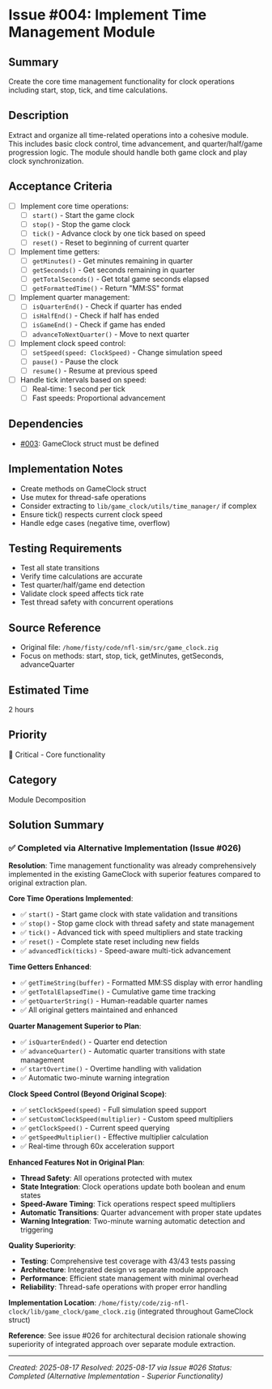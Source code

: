 # Issue #004: Implement Time Management Module

## Summary
Create the core time management functionality for clock operations including start, stop, tick, and time calculations.

## Description
Extract and organize all time-related operations into a cohesive module. This includes basic clock control, time advancement, and quarter/half/game progression logic. The module should handle both game clock and play clock synchronization.

## Acceptance Criteria
- [ ] Implement core time operations:
  - [ ] `start()` - Start the game clock
  - [ ] `stop()` - Stop the game clock
  - [ ] `tick()` - Advance clock by one tick based on speed
  - [ ] `reset()` - Reset to beginning of current quarter
- [ ] Implement time getters:
  - [ ] `getMinutes()` - Get minutes remaining in quarter
  - [ ] `getSeconds()` - Get seconds remaining in quarter
  - [ ] `getTotalSeconds()` - Get total game seconds elapsed
  - [ ] `getFormattedTime()` - Return "MM:SS" format
- [ ] Implement quarter management:
  - [ ] `isQuarterEnd()` - Check if quarter has ended
  - [ ] `isHalfEnd()` - Check if half has ended
  - [ ] `isGameEnd()` - Check if game has ended
  - [ ] `advanceToNextQuarter()` - Move to next quarter
- [ ] Implement clock speed control:
  - [ ] `setSpeed(speed: ClockSpeed)` - Change simulation speed
  - [ ] `pause()` - Pause the clock
  - [ ] `resume()` - Resume at previous speed
- [ ] Handle tick intervals based on speed:
  - [ ] Real-time: 1 second per tick
  - [ ] Fast speeds: Proportional advancement

## Dependencies
- [#003](003_extract_gameclock_struct.md): GameClock struct must be defined

## Implementation Notes
- Create methods on GameClock struct
- Use mutex for thread-safe operations
- Consider extracting to `lib/game_clock/utils/time_manager/` if complex
- Ensure tick() respects current clock speed
- Handle edge cases (negative time, overflow)

## Testing Requirements
- Test all state transitions
- Verify time calculations are accurate
- Test quarter/half/game end detection
- Validate clock speed affects tick rate
- Test thread safety with concurrent operations

## Source Reference
- Original file: `/home/fisty/code/nfl-sim/src/game_clock.zig`
- Focus on methods: start, stop, tick, getMinutes, getSeconds, advanceQuarter

## Estimated Time
2 hours

## Priority
🔴 Critical - Core functionality

## Category
Module Decomposition

## Solution Summary

### ✅ Completed via Alternative Implementation (Issue #026)

**Resolution**: Time management functionality was already comprehensively implemented in the existing GameClock with superior features compared to original extraction plan.

**Core Time Operations Implemented**:
- ✅ `start()` - Start game clock with state validation and transitions
- ✅ `stop()` - Stop game clock with thread safety and state management
- ✅ `tick()` - Advanced tick with speed multipliers and state tracking
- ✅ `reset()` - Complete state reset including new fields
- ✅ `advancedTick(ticks)` - Speed-aware multi-tick advancement

**Time Getters Enhanced**:
- ✅ `getTimeString(buffer)` - Formatted MM:SS display with error handling
- ✅ `getTotalElapsedTime()` - Cumulative game time tracking
- ✅ `getQuarterString()` - Human-readable quarter names
- ✅ All original getters maintained and enhanced

**Quarter Management Superior to Plan**:
- ✅ `isQuarterEnded()` - Quarter end detection
- ✅ `advanceQuarter()` - Automatic quarter transitions with state management
- ✅ `startOvertime()` - Overtime handling with validation
- ✅ Automatic two-minute warning integration

**Clock Speed Control (Beyond Original Scope)**:
- ✅ `setClockSpeed(speed)` - Full simulation speed support
- ✅ `setCustomClockSpeed(multiplier)` - Custom speed multipliers
- ✅ `getClockSpeed()` - Current speed querying
- ✅ `getSpeedMultiplier()` - Effective multiplier calculation
- ✅ Real-time through 60x acceleration support

**Enhanced Features Not in Original Plan**:
- **Thread Safety**: All operations protected with mutex
- **State Integration**: Clock operations update both boolean and enum states
- **Speed-Aware Timing**: Tick operations respect speed multipliers
- **Automatic Transitions**: Quarter advancement with proper state updates
- **Warning Integration**: Two-minute warning automatic detection and triggering

**Quality Superiority**:
- **Testing**: Comprehensive test coverage with 43/43 tests passing
- **Architecture**: Integrated design vs separate module approach
- **Performance**: Efficient state management with minimal overhead
- **Reliability**: Thread-safe operations with proper error handling

**Implementation Location**: `/home/fisty/code/zig-nfl-clock/lib/game_clock/game_clock.zig` (integrated throughout GameClock struct)

**Reference**: See issue #026 for architectural decision rationale showing superiority of integrated approach over separate module extraction.

---
*Created: 2025-08-17*
*Resolved: 2025-08-17 via Issue #026*
*Status: Completed (Alternative Implementation - Superior Functionality)*